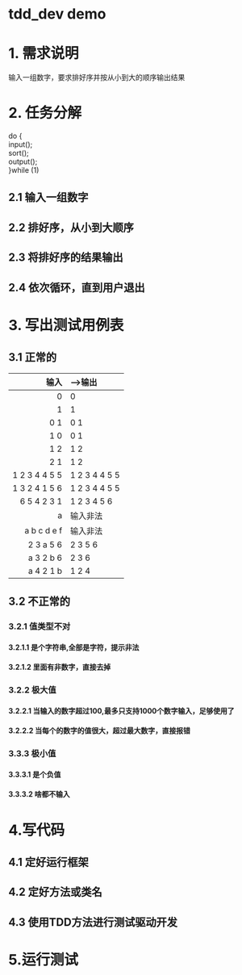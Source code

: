 # tdd_dev demo

# 1. 需求说明

输入一组数字，要求排好序并按从小到大的顺序输出结果

# 2. 任务分解

do {  
input();  
sort();  
output();   
}while (1)

## 2.1 输入一组数字

## 2.2 排好序，从小到大顺序

## 2.3 将排好序的结果输出

## 2.4 依次循环，直到用户退出

# 3. 写出测试用例表

## 3.1 正常的

输入|-->输出
----:|:----
0|0
1|1
0 1|0 1
1 0|0 1
1 2|1 2
2 1|1 2
1 2 3 4 4 5 5|1 2 3 4 4 5 5
1 3 2 4 1 5 6|1 2 3 4 4 5 5
6 5 4 2 3 1|1 2 3 4 5 6
a|输入非法
a b c d e f|输入非法
2 3 a 5 6|2 3 5 6
a 3 2 b 6|2 3 6
a 4 2 1 b|1 2 4

## 3.2 不正常的

### 3.2.1 值类型不对

#### 3.2.1.1 是个字符串,全部是字符，提示非法

#### 3.2.1.2 里面有非数字，直接去掉

### 3.2.2 极大值

#### 3.2.2.1 当输入的数字超过100,最多只支持1000个数字输入，足够使用了

#### 3.2.2.2 当每个的数字的值很大，超过最大数字，直接报错

### 3.3.3 极小值

#### 3.3.3.1 是个负值

#### 3.3.3.2 啥都不输入

# 4.写代码

## 4.1 定好运行框架

## 4.2 定好方法或类名

## 4.3 使用TDD方法进行测试驱动开发

# 5.运行测试